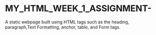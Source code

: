 # MY_HTML_WEEK_1_ASSIGNMENT-

A static webpage built using HTML tags such as the heading, paragraph,Text Formatting, anchor, table, and Form tags.
